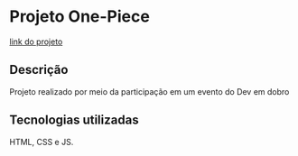 # Projeto One-Piece
[link do projeto](https://hipnosm.github.io/op1)

## Descrição
Projeto realizado por meio da participação em um evento do Dev em dobro

## Tecnologias utilizadas
HTML, CSS e JS.

